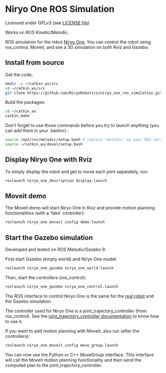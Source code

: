 # Niryo One ROS Simulation
Licensed under GPLv3 (see [LICENSE file](https://github.com/NiryoRobotics/niryo_one_ros_simulation/blob/master/LICENSE))

Works on ROS Kinetic/Melodic.

ROS simulation for the robot [Niryo One](https://niryo.com/niryo-one/). You can control the robot using ros_control, Moveit, and see a 3D simulation on both Rviz and Gazebo.

## Install from source

Get the code:

```bash
mkdir -p ~/catkin_ws/src
cd ~/catkin_ws/src
git clone https://github.com/NiryoRobotics/niryo_one_ros_simulation.git .
```

Build the packages:

```bash
cd ~/catkin_ws
catkin_make
```

Don't forget to use those commands before you try to launch anything (you can add them in your .bashrc) :

```bash
source /opt/ros/melodic/setup.bash # replace 'melodic' by your ROS version
source ~/catkin_ws/devel/setup.bash
```

## Display Niryo One with Rviz

To simply display the robot and get to move each joint separately, run:

```bash
roslaunch niryo_one_description display.launch
```

## Moveit demo

The Moveit demo will start Niryo One in Rviz and provide motion planning functionalities (with a 'fake' controller):

```bash
roslaunch niryo_one_moveit_config demo.launch
```

## Start the Gazebo simulation

Developed and tested on ROS Melodic/Gazebo 9.

First start Gazebo (empty world) and Niryo One model:

```bash
roslaunch niryo_one_gazebo niryo_one_world.launch
```

Then, start the controllers (ros_control):

```bash
roslaunch niryo_one_gazebo niryo_one_control.launch
```

The ROS interface to control Niryo One is the same for the [real robot](https://github.com/NiryoRobotics/niryo_one_ros) and the Gazebo simulation.

The controller used for Niryo One is a joint\_trajectory\_controller (from ros\_control). See the [joint\_trajectory\_controller documentation](http://wiki.ros.org/joint_trajectory_controller) to know how to use it.

If you want to add motion planning with Moveit, also run (after the controllers):

```bash
roslaunch niryo_one_moveit_config move_group.launch
```

You can now use the Python or C++ MoveGroup interface. This interface will call the Moveit motion planning functionality and then send the computed plan to the joint\_trajectory\_controller.
